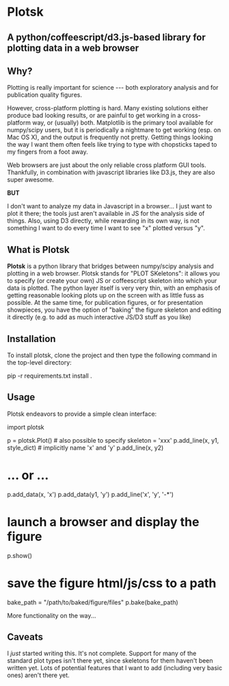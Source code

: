 # Plotsk

## A python/coffeescript/d3.js-based library for plotting data in a web browser

## Why?

Plotting is really important for science --- both exploratory analysis and for publication quality figures.

However, cross-platform plotting is hard.  Many existing solutions either produce bad looking results, or are painful to get working in a cross-platform way, or (usually) both.  Matplotlib is the primary tool available for numpy/scipy users, but it is periodically a nightmare to get working (esp. on Mac OS X), and the output is frequently not pretty.  Getting things looking the way I want them often feels like trying to type with chopsticks taped to my fingers from a foot away.

Web browsers are just about the only reliable cross platform GUI tools.  Thankfully, in combination with javascript libraries like D3.js, they are also super awesome.

**BUT**

I don't want to analyze my data in Javascript in a browser... I just want to plot it there; the tools just aren't available in JS for the analysis side of things. Also, using D3 directly, while rewarding in its own way, is not something I want to do every time I want to see "x" plotted versus "y".

## What is Plotsk

**Plotsk** is a python library that bridges between numpy/scipy analysis and plotting in a web browser.  Plotsk stands for "PLOT SKeletons": it allows you to specify (or create your own) JS or coffeescript skeleton into which your data is plotted.  The python layer itself is very very thin, with an emphasis of getting reasonable looking plots up on the screen with as little fuss as possible.  At the same time, for publication figures, or for presentation showpieces, you have the option of "baking" the figure skeleton and editing it directly (e.g. to add as much interactive JS/D3 stuff as you like)

## Installation

To install plotsk, clone the project and then type the following command in the top-level directory:
  
  pip -r requirements.txt install .

## Usage

Plotsk endeavors to provide a simple clean interface:

  import plotsk
  
  p = plotsk.Plot()  # also possible to specify skeleton = 'xxx'
  p.add_line(x, y1, style_dict)  # implicitly name 'x' and 'y'
  p.add_line(x, y2)

  # ... or ...
  p.add_data(x, 'x')
  p.add_data(y1, 'y')
  p.add_line('x', 'y', '-*')

  # launch a browser and display the figure
  p.show()

  # save the figure html/js/css to a path
  bake_path = "/path/to/baked/figure/files"
  p.bake(bake_path)
  
More functionality on the way...

## Caveats

I *just* started writing this.  It's not complete.  Support for many of the standard plot types isn't there yet, since skeletons for them haven't been written yet.  Lots of potential features that I want to add (including very basic ones) aren't there yet.